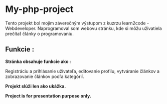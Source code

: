 # My-php-project

Tento projekt bol mojím záverečným výstupom z kuzrzu learn2code - Webdeveloper.
Naprogramoval som webovu stránku, kde si môžu uživatiela prečítať články o programovaniu.

## Funkcie :

**Stránka obsahuje funkcie ako :**

Registráciu a prihlásanie užívateľa, editovanie profilu,
vytváranie článkov a zobrazovanie článkov podľa kategórií.

**Projekt slúži len ako ukážka.**

**Project is for presentation purpose only.**



